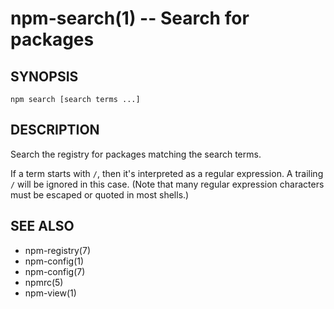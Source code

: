 npm-search(1) -- Search for packages
====================================

## SYNOPSIS

    npm search [search terms ...]

## DESCRIPTION

Search the registry for packages matching the search terms.

If a term starts with `/`, then it's interpreted as a regular expression.
A trailing `/` will be ignored in this case.  (Note that many regular
expression characters must be escaped or quoted in most shells.)

## SEE ALSO

* npm-registry(7)
* npm-config(1)
* npm-config(7)
* npmrc(5)
* npm-view(1)
